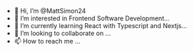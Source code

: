 - 👋 Hi, I’m @MattSimon24
- 👀 I’m interested in Frontend Software Development...
- 🌱 I’m currently learning React with Typescript and Nextjs...
- 💞️ I’m looking to collaborate on ...
- 📫 How to reach me ...

<!---
MattSimon24/MattSimon24 is a ✨ special ✨ repository because its `README.md` (this file) appears on your GitHub profile.
You can click the Preview link to take a look at your changes.
--->
